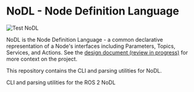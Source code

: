 # NoDL - Node Definition Language

![Test NoDL](https://github.com/ubuntu-robotics/nodl/workflows/test%20nodl/badge.svg?event=push)

NoDL is the Node Definition Language - a common declarative representation of a Node's interfaces including Parameters, Topics, Services, and Actions. See the [design document (review in progress)](https://github.com/ubuntu-robotics/design/blob/node_idl/articles/ros2_nodl.md) for more context on the project.

This repository contains the CLI and parsing utilities for NoDL.

CLI and parsing utilities for the ROS 2 NoDL

